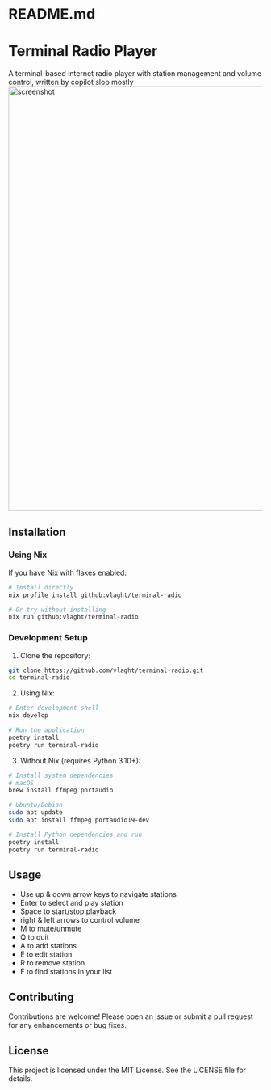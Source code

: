 # README.md

# Terminal Radio Player

A terminal-based internet radio player with station management and volume control, written by copilot slop mostly
<img width="840" alt="screenshot" src="https://github.com/user-attachments/assets/c9a231b5-8da6-414b-911f-a1fc7a56b216" />

## Installation

### Using Nix

If you have Nix with flakes enabled:

```bash
# Install directly
nix profile install github:vlaght/terminal-radio

# Or try without installing
nix run github:vlaght/terminal-radio
```

### Development Setup

1. Clone the repository:
```bash
git clone https://github.com/vlaght/terminal-radio.git
cd terminal-radio
```

2. Using Nix:
```bash
# Enter development shell
nix develop

# Run the application
poetry install
poetry run terminal-radio
```

3. Without Nix (requires Python 3.10+):
```bash
# Install system dependencies
# macOS
brew install ffmpeg portaudio

# Ubuntu/Debian
sudo apt update
sudo apt install ffmpeg portaudio19-dev

# Install Python dependencies and run
poetry install
poetry run terminal-radio
```

## Usage

- Use up & down arrow keys to navigate stations
- Enter to select and play station
- Space to start/stop playback
- right & left arrows to control volume
- M to mute/unmute
- Q to quit
- A to add stations
- E to edit station
- R to remove station
- F to find stations in your list

## Contributing

Contributions are welcome! Please open an issue or submit a pull request for any enhancements or bug fixes.

## License

This project is licensed under the MIT License. See the LICENSE file for details.
